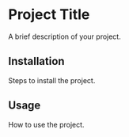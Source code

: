 # Project Title

A brief description of your project.

## Installation

Steps to install the project.

## Usage

How to use the project.
